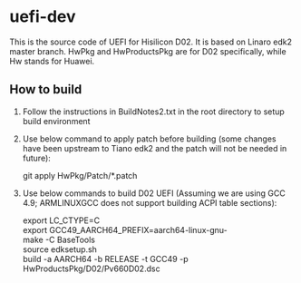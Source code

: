 # uefi-dev
This is the source code of UEFI for Hisilicon D02. It is based on Linaro edk2 master branch.
HwPkg and HwProductsPkg are for D02 specifically, while Hw stands for Huawei. 

## How to build
1. Follow the instructions in BuildNotes2.txt in the root directory to setup build environment

2. Use below command to apply patch before building
(some changes have been upstream to Tiano edk2 and the patch will not be needed in future):

    git apply HwPkg/Patch/*.patch

3. Use below commands to build D02 UEFI (Assuming we are using GCC 4.9; ARMLINUXGCC does not support building ACPI table sections):

    export LC_CTYPE=C<br>
    export GCC49_AARCH64_PREFIX=aarch64-linux-gnu-<br>
    make -C BaseTools<br>
    source edksetup.sh<br>
    build -a AARCH64 -b RELEASE -t GCC49 -p HwProductsPkg/D02/Pv660D02.dsc<br>

